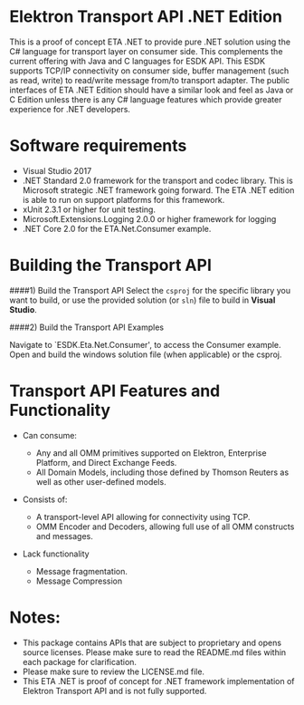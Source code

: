 # Elektron Transport API .NET Edition

This is a proof of concept ETA .NET to provide pure .NET solution using the C# language for transport layer on consumer side. This complements the
current offering with Java and C languages for ESDK API. This ESDK supports TCP/IP connectivity on consumer side, buffer management (such as read, write)
to read/write message from/to transport adapter. The public interfaces of ETA .NET Edition should have a similar look and feel as Java or C Edition
unless there is any C# language features which provide greater experience for .NET developers.

# Software requirements
- Visual Studio 2017
- .NET Standard 2.0 framework for the transport and codec library. This is Microsoft strategic .NET framework going forward. 
The ETA .NET edition is able to run on support platforms for this framework.
- xUnit 2.3.1 or higher for unit testing.
- Microsoft.Extensions.Logging 2.0.0 or higher framework for logging
- .NET Core 2.0 for the ETA.Net.Consumer example.

# Building the Transport API

####1) Build the Transport API
Select the `csproj` for the specific library you want to build, or use the provided solution (or `sln`) file to build in **Visual Studio**. 

####2) Build the Transport API Examples

Navigate to `ESDK.Eta.Net.Consumer', to access the Consumer example. Open and build the windows solution file (when applicable) or the csproj.

# Transport API Features and Functionality

- Can consume:
    - Any and all OMM primitives supported on Elektron, Enterprise Platform, and Direct Exchange Feeds.
    - All Domain Models, including those defined by Thomson Reuters as well as other user-defined models.
- Consists of:
    - A transport-level API allowing for connectivity using TCP.  
    - OMM Encoder and Decoders, allowing full use of all OMM constructs and messages.
	
- Lack functionality
	- Message fragmentation.
	- Message Compression

# Notes:
- This package contains APIs that are subject to proprietary and opens source licenses. Please make sure to read the README.md files within each package for clarification.
- Please make sure to review the LICENSE.md file.
- This ETA .NET is proof of concept for .NET framework implementation of Elektron Transport API and is not fully supported. 
